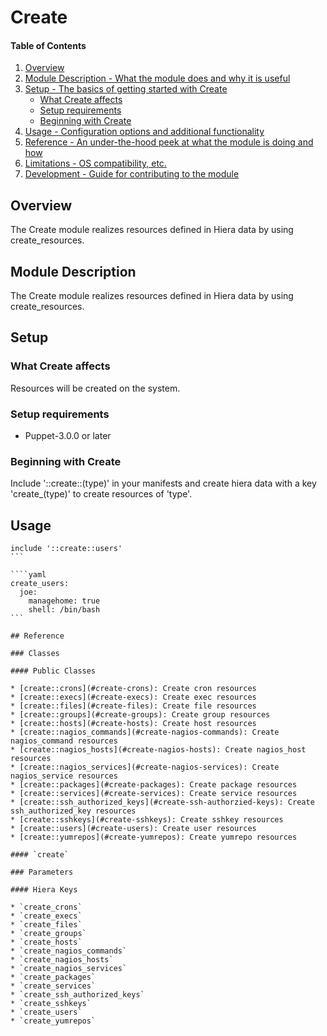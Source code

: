 # Create

#### Table of Contents

1. [Overview](#overview)
2. [Module Description - What the module does and why it is useful](#module-description)
3. [Setup - The basics of getting started with Create](#setup)
    * [What Create affects](#what-Create-affects)
    * [Setup requirements](#setup-requirements)
    * [Beginning with Create](#beginning-with-Create)
4. [Usage - Configuration options and additional functionality](#usage)
5. [Reference - An under-the-hood peek at what the module is doing and how](#reference)
6. [Limitations - OS compatibility, etc.](#limitations)
7. [Development - Guide for contributing to the module](#development)

## Overview

The Create module realizes resources defined in Hiera data by using create_resources.

## Module Description

The Create module realizes resources defined in Hiera data by using create_resources.

## Setup

### What Create affects

Resources will be created on the system.

### Setup requirements

* Puppet-3.0.0 or later

### Beginning with Create

Include '::create::(type)' in your manifests and create hiera data with a key 'create_(type)'
to create resources of 'type'.

## Usage

````puppet
include '::create::users'
```

````yaml
create_users:
  joe:
    managehome: true
    shell: /bin/bash
```

## Reference

### Classes

#### Public Classes

* [create::crons](#create-crons): Create cron resources
* [create::execs](#create-execs): Create exec resources
* [create::files](#create-files): Create file resources
* [create::groups](#create-groups): Create group resources
* [create::hosts](#create-hosts): Create host resources
* [create::nagios_commands](#create-nagios-commands): Create nagios_command resources
* [create::nagios_hosts](#create-nagios-hosts): Create nagios_host resources
* [create::nagios_services](#create-nagios-services): Create nagios_service resources
* [create::packages](#create-packages): Create package resources
* [create::services](#create-services): Create service resources
* [create::ssh_authorized_keys](#create-ssh-authorzied-keys): Create ssh_authorized_key resources
* [create::sshkeys](#create-sshkeys): Create sshkey resources
* [create::users](#create-users): Create user resources
* [create::yumrepos](#create-yumrepos): Create yumrepo resources

#### `create`

### Parameters

#### Hiera Keys

* `create_crons`
* `create_execs`
* `create_files`
* `create_groups`
* `create_hosts`
* `create_nagios_commands`
* `create_nagios_hosts`
* `create_nagios_services`
* `create_packages`
* `create_services`
* `create_ssh_authorized_keys`
* `create_sshkeys`
* `create_users`
* `create_yumrepos`
